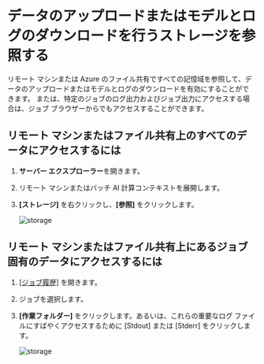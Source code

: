 ---
---
# <a name="browse-storage-to-upload-data-or-download-models-and-logs"></a>データのアップロードまたはモデルとログのダウンロードを行うストレージを参照する

リモート マシンまたは Azure のファイル共有ですべての記憶域を参照して、データのアップロードまたはモデルとログのダウンロードを有効にすることができます。 または、特定のジョブのログ出力およびジョブ出力にアクセスする場合は、ジョブ ブラウザーからでもアクセスすることができます。

## <a name="to-access-all-data-on-the-remote-machine-or-file-share"></a>リモート マシンまたはファイル共有上のすべてのデータにアクセスするには
1. **サーバー エクスプローラー**を開きます。
2. リモート マシンまたはバッチ AI 計算コンテキストを展開します。
3. **[ストレージ]** を右クリックし、**[参照]** をクリックします。

    ![storage](media\manage-storage\browse-storage.png)

## <a name="to-access-job-specific-data-on-the-remote-machine-or-file-share"></a>リモート マシンまたはファイル共有上にあるジョブ固有のデータにアクセスするには
1. [[ジョブ履歴]](job-details.md) を開きます。
2. ジョブを選択します。
3. **[作業フォルダー]** をクリックします。あるいは、これらの重要なログ ファイルにすばやくアクセスするために [Stdout] または [Stderr] をクリックします。 

    ![storage](media\manage-storage\job-workingfolder.png)
